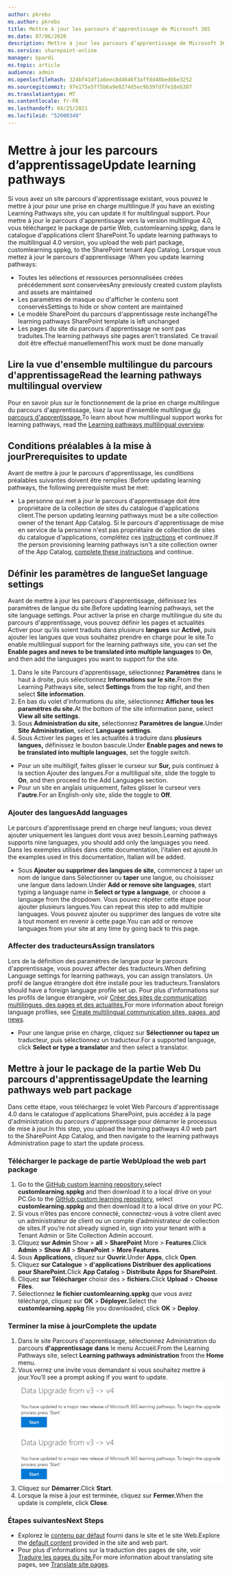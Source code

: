 ```yaml
---
author: pkrebs
ms.author: pkrebs
title: Mettre à jour les parcours d’apprentissage de Microsoft 365
ms.date: 07/06/2020
description: Mettre à jour les parcours d’apprentissage de Microsoft 365
ms.service: sharepoint-online
manager: bpardi
ms.topic: article
audience: admin
ms.openlocfilehash: 324bf41df1a6eec8d4646f3affdd48bedbbe3252
ms.sourcegitcommit: 97e175e5ff5b6a9e0274d5ec9b39fdf7e18eb387
ms.translationtype: MT
ms.contentlocale: fr-FR
ms.lasthandoff: 04/25/2021
ms.locfileid: "52000340"
---
```

# <a name="update-learning-pathways"></a><span data-ttu-id="e887a-103">Mettre à jour les parcours d’apprentissage</span><span class="sxs-lookup"><span data-stu-id="e887a-103">Update learning pathways</span></span>
<span data-ttu-id="e887a-104">Si vous avez un site parcours d'apprentissage existant, vous pouvez le mettre à jour pour une prise en charge multilingue.</span><span class="sxs-lookup"><span data-stu-id="e887a-104">If you have an existing Learning Pathways site, you can update it for multilingual support.</span></span> <span data-ttu-id="e887a-105">Pour mettre à jour le parcours d'apprentissage vers la version multilingue 4.0, vous téléchargez le package de partie Web, customlearning.sppkg, dans le catalogue d'applications client SharePoint.</span><span class="sxs-lookup"><span data-stu-id="e887a-105">To update learning pathways to the multilingual 4.0 version, you upload the web part package, customlearning.sppkg, to the SharePoint tenant App Catalog.</span></span> <span data-ttu-id="e887a-106">Lorsque vous mettez à jour le parcours d'apprentissage :</span><span class="sxs-lookup"><span data-stu-id="e887a-106">When you update learning pathways:</span></span>  

- <span data-ttu-id="e887a-107">Toutes les sélections et ressources personnalisées créées précédemment sont conservées</span><span class="sxs-lookup"><span data-stu-id="e887a-107">Any previously created custom playlists and assets are maintained</span></span>
- <span data-ttu-id="e887a-108">Les paramètres de masque ou d'afficher le contenu sont conservés</span><span class="sxs-lookup"><span data-stu-id="e887a-108">Settings to hide or show content are maintained</span></span>
- <span data-ttu-id="e887a-109">Le modèle SharePoint du parcours d'apprentissage reste inchangé</span><span class="sxs-lookup"><span data-stu-id="e887a-109">The learning pathways SharePoint template is left unchanged</span></span>
- <span data-ttu-id="e887a-110">Les pages du site du parcours d'apprentissage ne sont pas traduites.</span><span class="sxs-lookup"><span data-stu-id="e887a-110">The learning pathways site pages aren't translated.</span></span> <span data-ttu-id="e887a-111">Ce travail doit être effectué manuellement</span><span class="sxs-lookup"><span data-stu-id="e887a-111">This work must be done manually</span></span>

## <a name="read-the-learning-pathways-multilingual-overview"></a><span data-ttu-id="e887a-112">Lire la vue d'ensemble multilingue du parcours d'apprentissage</span><span class="sxs-lookup"><span data-stu-id="e887a-112">Read the learning pathways multilingual overview</span></span>
<span data-ttu-id="e887a-113">Pour en savoir plus sur le fonctionnement de la prise en charge multilingue du parcours d'apprentissage, lisez la vue d'ensemble multilingue [du parcours d'apprentissage.](custom_overview.md)</span><span class="sxs-lookup"><span data-stu-id="e887a-113">To learn about how multilingual support works for learning pathways, read the [Learning pathways multilingual overview](custom_overview.md).</span></span> 

## <a name="prerequisites-to-update"></a><span data-ttu-id="e887a-114">Conditions préalables à la mise à jour</span><span class="sxs-lookup"><span data-stu-id="e887a-114">Prerequisites to update</span></span>
<span data-ttu-id="e887a-115">Avant de mettre à jour le parcours d'apprentissage, les conditions préalables suivantes doivent être remplies :</span><span class="sxs-lookup"><span data-stu-id="e887a-115">Before updating learning pathways, the following prerequisite must be met:</span></span>
- <span data-ttu-id="e887a-116">La personne qui met à jour le parcours d'apprentissage doit être propriétaire de la collection de sites du catalogue d'applications client.</span><span class="sxs-lookup"><span data-stu-id="e887a-116">The person updating learning pathways must be a site collection owner of the tenant App Catalog.</span></span> <span data-ttu-id="e887a-117">Si le parcours d'apprentissage de mise en service de la personne n'est pas propriétaire de collection de sites du catalogue d'applications, complétez ces [instructions](addappadmin.md) et continuez.</span><span class="sxs-lookup"><span data-stu-id="e887a-117">If the person provisioning learning pathways isn't a site collection owner of the App Catalog, [complete these instructions](addappadmin.md) and continue.</span></span> 

## <a name="set-language-settings"></a><span data-ttu-id="e887a-118">Définir les paramètres de langue</span><span class="sxs-lookup"><span data-stu-id="e887a-118">Set language settings</span></span> 
<span data-ttu-id="e887a-119">Avant de mettre à jour les parcours d'apprentissage, définissez les paramètres de langue du site.</span><span class="sxs-lookup"><span data-stu-id="e887a-119">Before updating learning pathways, set the site language settings.</span></span> <span data-ttu-id="e887a-120">Pour activer la prise en charge multilingue du site du parcours d'apprentissage, vous pouvez définir les pages et actualités Activer pour qu'ils soient traduits dans plusieurs **langues** sur **Activé,** puis ajouter les langues que vous souhaitez prendre en charge pour le site.</span><span class="sxs-lookup"><span data-stu-id="e887a-120">To enable multilingual support for the learning pathways site, you can set the **Enable pages and news to be translated into multiple languages** to **On**, and then add the languages you want to support for the site.</span></span>
1.  <span data-ttu-id="e887a-121">Dans le site Parcours d'apprentissage, sélectionnez **Paramètres** dans le haut à droite, puis sélectionnez **Informations sur le site.**</span><span class="sxs-lookup"><span data-stu-id="e887a-121">From the Learning Pathways site, select **Settings** from the top right, and then select **Site information**.</span></span>
2.  <span data-ttu-id="e887a-122">En bas du volet d'informations du site, sélectionnez **Afficher tous les paramètres du site.**</span><span class="sxs-lookup"><span data-stu-id="e887a-122">At the bottom of the site information pane, select **View all site settings**.</span></span>
3.  <span data-ttu-id="e887a-123">Sous **Administration du site,** sélectionnez **Paramètres de langue.**</span><span class="sxs-lookup"><span data-stu-id="e887a-123">Under **Site Administration**, select **Language settings**.</span></span>
4.  <span data-ttu-id="e887a-124">Sous Activer les pages et les actualités à traduire dans **plusieurs langues,** définissez le bouton bascule.</span><span class="sxs-lookup"><span data-stu-id="e887a-124">Under **Enable pages and news to be translated into multiple languages**, set the toggle switch.</span></span> 
- <span data-ttu-id="e887a-125">Pour un site multiligif, faites glisser le curseur sur **Sur,** puis continuez à la section Ajouter des langues.</span><span class="sxs-lookup"><span data-stu-id="e887a-125">For a multiligual site, slide the toggle to **On**, and then proceed to the Add Languages section.</span></span> 
- <span data-ttu-id="e887a-126">Pour un site en anglais uniquement, faites glisser le curseur vers **l'autre**.</span><span class="sxs-lookup"><span data-stu-id="e887a-126">For an English-only site, slide the toggle to **Off**.</span></span>

### <a name="add-languages"></a><span data-ttu-id="e887a-127">Ajouter des langues</span><span class="sxs-lookup"><span data-stu-id="e887a-127">Add languages</span></span>
<span data-ttu-id="e887a-128">Le parcours d'apprentissage prend en charge neuf langues; vous devez ajouter uniquement les langues dont vous avez besoin.</span><span class="sxs-lookup"><span data-stu-id="e887a-128">Learning pathways supports nine languages, you should add only the languages you need.</span></span> <span data-ttu-id="e887a-129">Dans les exemples utilisés dans cette documentation, l'italien est ajouté.</span><span class="sxs-lookup"><span data-stu-id="e887a-129">In the examples used in this documentation, Italian will be added.</span></span> 
- <span data-ttu-id="e887a-130">Sous **Ajouter ou supprimer des langues de site,** commencez à taper un nom de langue dans Sélectionner ou **taper** une langue, ou choisissez une langue dans ladown.</span><span class="sxs-lookup"><span data-stu-id="e887a-130">Under **Add or remove site languages**, start typing a language name in **Select or type a language**, or choose a language from the dropdown.</span></span> <span data-ttu-id="e887a-131">Vous pouvez répéter cette étape pour ajouter plusieurs langues.</span><span class="sxs-lookup"><span data-stu-id="e887a-131">You can repeat this step to add multiple languages.</span></span> <span data-ttu-id="e887a-132">Vous pouvez ajouter ou supprimer des langues de votre site à tout moment en revenir à cette page.</span><span class="sxs-lookup"><span data-stu-id="e887a-132">You can add or remove languages from your site at any time by going back to this page.</span></span>
 
### <a name="assign-translators"></a><span data-ttu-id="e887a-133">Affecter des traducteurs</span><span class="sxs-lookup"><span data-stu-id="e887a-133">Assign translators</span></span>
<span data-ttu-id="e887a-134">Lors de la définition des paramètres de langue pour le parcours d'apprentissage, vous pouvez affecter des traducteurs.</span><span class="sxs-lookup"><span data-stu-id="e887a-134">When defining Language settings for learning pathways, you can assign translators.</span></span> <span data-ttu-id="e887a-135">Un profil de langue étrangère doit être installé pour les traducteurs.</span><span class="sxs-lookup"><span data-stu-id="e887a-135">Translators should have a foreign language profile set up.</span></span> <span data-ttu-id="e887a-136">Pour plus d'informations sur les profils de langue étrangère, voir [Créer des sites de communication multilingues, des pages et des actualités.](https://support.office.com/article/2bb7d610-5453-41c6-a0e8-6f40b3ed750c)</span><span class="sxs-lookup"><span data-stu-id="e887a-136">For more information about foreign language profiles, see [Create multilingual communication sites, pages, and news](https://support.office.com/article/2bb7d610-5453-41c6-a0e8-6f40b3ed750c).</span></span>  
- <span data-ttu-id="e887a-137">Pour une langue prise en charge, cliquez sur **Sélectionner ou tapez un** traducteur, puis sélectionnez un traducteur.</span><span class="sxs-lookup"><span data-stu-id="e887a-137">For a supported language, click **Select or type a translator** and then select a translator.</span></span> 

## <a name="update-the-learning-pathways-web-part-package"></a><span data-ttu-id="e887a-138">Mettre à jour le package de la partie Web Du parcours d'apprentissage</span><span class="sxs-lookup"><span data-stu-id="e887a-138">Update the learning pathways web part package</span></span>
<span data-ttu-id="e887a-139">Dans cette étape, vous téléchargez le volet Web Parcours d'apprentissage 4.0 dans le catalogue d'applications SharePoint, puis accédez à la page d'administration du parcours d'apprentissage pour démarrer le processus de mise à jour.</span><span class="sxs-lookup"><span data-stu-id="e887a-139">In this step, you upload the learning pathways 4.0 web part to the SharePoint App Catalog, and then navigate to the learning pathways Administration page to start the update process.</span></span>

### <a name="upload-the-web-part-package"></a><span data-ttu-id="e887a-140">Télécharger le package de partie Web</span><span class="sxs-lookup"><span data-stu-id="e887a-140">Upload the web part package</span></span>
1.  <span data-ttu-id="e887a-141">Go to the [GitHub custom learning repository,](https://github.com/pnp/custom-learning-office-365/tree/master/webpart)select **customlearning.sppkg** and then download it to a local drive on your PC.</span><span class="sxs-lookup"><span data-stu-id="e887a-141">Go to the [GitHub custom learning repository](https://github.com/pnp/custom-learning-office-365/tree/master/webpart), select **customlearning.sppkg** and then download it to a local drive on your PC.</span></span>
2.  <span data-ttu-id="e887a-142">Si vous n’êtes pas encore connecté, connectez-vous à votre client avec un administrateur de client ou un compte d’administrateur de collection de sites.</span><span class="sxs-lookup"><span data-stu-id="e887a-142">If you’re not already signed in, sign into your tenant with a Tenant Admin or Site Collection Admin account.</span></span> 
3.  <span data-ttu-id="e887a-143">Cliquez **sur Admin** Show  >  **all**  >  **SharePoint** More  >  **Features**.</span><span class="sxs-lookup"><span data-stu-id="e887a-143">Click **Admin** > **Show All** > **SharePoint** > **More Features**.</span></span> 
4.  <span data-ttu-id="e887a-144">Sous **Applications,** cliquez sur **Ouvrir.**</span><span class="sxs-lookup"><span data-stu-id="e887a-144">Under **Apps**, click **Open**.</span></span> 
5.  <span data-ttu-id="e887a-145">Cliquez **sur Catalogue**  >  **d'applications Distribuer des applications pour SharePoint.**</span><span class="sxs-lookup"><span data-stu-id="e887a-145">Click **App Catalog** > **Distribute Apps for SharePoint**.</span></span> 
6.  <span data-ttu-id="e887a-146">Cliquez **sur Télécharger** choisir des  >  **fichiers.**</span><span class="sxs-lookup"><span data-stu-id="e887a-146">Click **Upload** > **Choose Files**.</span></span> 
7.  <span data-ttu-id="e887a-147">Sélectionnez **le fichier customlearning.sppkg** que vous avez téléchargé, cliquez sur **OK**  >  **Déployer.**</span><span class="sxs-lookup"><span data-stu-id="e887a-147">Select the **customlearning.sppkg** file you downloaded, click **OK** > **Deploy**.</span></span> 

### <a name="complete-the-update"></a><span data-ttu-id="e887a-148">Terminer la mise à jour</span><span class="sxs-lookup"><span data-stu-id="e887a-148">Complete the update</span></span>
1.  <span data-ttu-id="e887a-149">Dans le site Parcours d'apprentissage, sélectionnez Administration du parcours **d'apprentissage** **dans** le menu Accueil.</span><span class="sxs-lookup"><span data-stu-id="e887a-149">From the Learning Pathways site, select **Learning pathways administration** from the **Home** menu.</span></span> 
2.  <span data-ttu-id="e887a-150">Vous verrez une invite vous demandant si vous souhaitez mettre à jour.</span><span class="sxs-lookup"><span data-stu-id="e887a-150">You’ll see a prompt asking if you want to update.</span></span> 
<span data-ttu-id="e887a-151">![Le message vous invite à démarrer la mise à jour.](media/custom_update_adminprompt_ml.png)</span><span class="sxs-lookup"><span data-stu-id="e887a-151">![Message prompts you to start the update.](media/custom_update_adminprompt_ml.png)</span></span>
3.  <span data-ttu-id="e887a-152">Cliquez sur **Démarrer**.</span><span class="sxs-lookup"><span data-stu-id="e887a-152">Click **Start**.</span></span> 
4. <span data-ttu-id="e887a-153">Lorsque la mise à jour est terminée, cliquez sur **Fermer.**</span><span class="sxs-lookup"><span data-stu-id="e887a-153">When the update is complete, click **Close**.</span></span> 

### <a name="next-steps"></a><span data-ttu-id="e887a-154">Étapes suivantes</span><span class="sxs-lookup"><span data-stu-id="e887a-154">Next Steps</span></span>
- <span data-ttu-id="e887a-155">Explorez le [contenu par défaut](custom_exploresite.md) fourni dans le site et le site Web.</span><span class="sxs-lookup"><span data-stu-id="e887a-155">Explore the [default content](custom_exploresite.md) provided in the site and web part.</span></span>
- <span data-ttu-id="e887a-156">Pour plus d'informations sur la traduction des pages de site, voir [Traduire les pages du site.](custom_translate_page_ml.md)</span><span class="sxs-lookup"><span data-stu-id="e887a-156">For more information about translating site pages, see [Translate site pages](custom_translate_page_ml.md).</span></span> 

